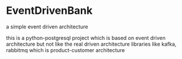 # EventDrivenBank
a simple event driven architecture

this is a python-postgresql project which is based on event driven architecture
but not like the real driven architecture libraries like kafka, rabbitmq which is product-customer architecture
